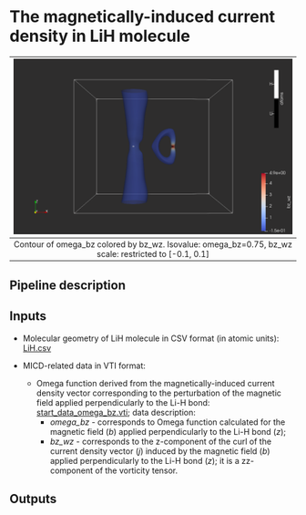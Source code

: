 # The magnetically-induced current density in LiH molecule



| ![Omega_bz.png](screenshots/LiH_MICD/Omega_bz.png) |
|:--:|
| Contour of omega_bz colored by bz_wz. Isovalue: omega_bz=0.75, bz_wz scale: restricted to [-0.1, 0.1]|



## Pipeline description


## Inputs

* Molecular geometry of LiH molecule in CSV format (in atomic units): [LiH.csv](https://github.com/tda-qchem/tda-qchem-explorations/blob/main/data/LiH_MICD/LiH.csv)

* MICD-related data in VTI format:

  * Omega function derived from the magnetically-induced current density vector corresponding to the perturbation of the magnetic field applied perpendicularly to the Li-H bond: [start_data_omega_bz.vti](https://github.com/tda-qchem/tda-qchem-explorations/blob/main/data/LiH_MICD/vti/start_data_omega_bz.vti); data description:
    * *omega_bz* - corresponds to Omega function calculated for the magnetic field (*b*) applied perpendicularly to the Li-H bond (*z*);
    * *bz_wz* - corresponds to the z-component of the curl of the current density vector (*j*) induced by the magnetic field (*b*) applied perpendicularly to the Li-H bond (*z*); it is a zz-component of the vorticity tensor.

## Outputs





